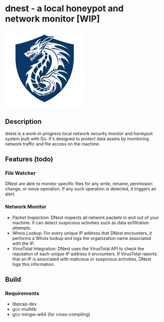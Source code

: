 # dnest - a local honeypot and network monitor [WIP]

<img src="pic/logo_fill.png" alt="logo" height="256" />

## Description

dnest is a *work-in-progress* local network security monitor and honeypot system built with Go. It's designed to protect data assets by monitoring network traffic and file access on the machine.

## Features (todo)

### File Watcher

DNest are able to monitor specific files for any write, rename, permission change, or move operation. If any such operation is detected, it triggers an alert.

### Network Monitor

- Packet Inspection: DNest inspects all network packets in and out of your machine. It can detect suspicious activities such as data exfiltration attempts.
- Whois Lookup: For every unique IP address that DNest encounters, it performs a Whois lookup and logs the organization name associated with the IP.
- VirusTotal Integration: DNest uses the VirusTotal API to check the reputation of each unique IP address it encounters. If VirusTotal reports that an IP is associated with malicious or suspicious activities, DNest logs this information.

## Build

### Requirements

- libpcap-dev
- gcc-multilib
- gcc-mingw-w64 (for cross-compiling)
